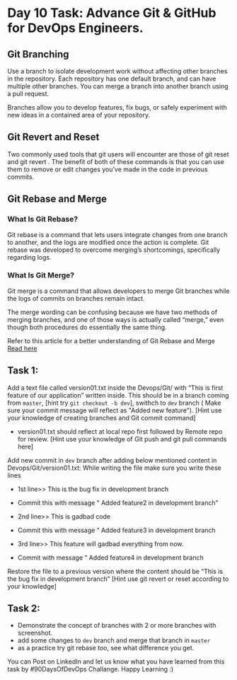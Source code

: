 # Day 10 Task: Advance Git & GitHub for DevOps Engineers.

## Git Branching
 Use a branch to isolate development work without affecting other branches in the repository. Each repository has one default branch, and can have multiple other branches. You can merge a branch into another branch using a pull request.

 Branches allow you to develop features, fix bugs, or safely experiment with new ideas in a contained area of your repository.

## Git Revert and Reset
 Two commonly used tools that git users will encounter are those of git reset and git revert . The benefit of both of these commands is that you can use them to remove or edit changes you’ve made in the code in previous commits.

## Git Rebase and Merge
 ### What Is Git Rebase?

 Git rebase is a command that lets users integrate changes from one branch to another, and the logs are modified once the action is complete. Git rebase was developed to overcome merging’s shortcomings, specifically regarding logs.

 ### What Is Git Merge?

 Git merge is a command that allows developers to merge Git branches while the logs of commits on branches remain intact.

 The merge wording can be confusing because we have two methods of merging branches, and one of those ways is actually called “merge,” even though both procedures do essentially the same thing.

 Refer to this article for a better understanding of Git Rebase and Merge [Read here](https://www.simplilearn.com/git-rebase-vs-merge-article)


## Task 1:
 Add a text file called version01.txt inside the Devops/Git/ with “This is first feature of our application” written inside. 
 This should be in a branch coming from `master`, 
 [hint try `git checkout -b dev`], 
 swithch to `dev` branch ( Make sure your commit message will reflect as "Added new feature").
 [Hint use your knowledge of creating branches and Git commit command]

 - version01.txt should reflect at local repo first followed by Remote repo for review.
 [Hint use your knowledge of Git push and git pull commands here] 

 Add new commit in `dev` branch after adding below mentioned content in Devops/Git/version01.txt:
 While writing the file make sure you write these lines
 
 - 1st line>>  This is the bug fix in development branch
 - Commit this with message “ Added feature2 in development branch”
 
 - 2nd line>> This is gadbad code
 - Commit this with message “ Added feature3 in development branch
 
 - 3rd line>> This feature will gadbad everything from now.
 - Commit with message “ Added feature4 in development branch

 Restore the file to a previous version where the content should be “This is the bug fix in development branch”
 [Hint use git revert or reset according to your knowledge]

## Task 2:

 - Demonstrate the concept of branches with 2 or more branches with screenshot.
 - add some changes to `dev` branch and merge that branch in `master`
 - as a practice try git rebase too, see what difference you get.



You can Post on LinkedIn and let us know what you have learned from this task by #90DaysOfDevOps Challange. Happy Learning :)
